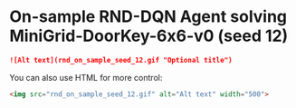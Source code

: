 # On-sample RND-DQN Agent solving MiniGrid-DoorKey-6x6-v0 (seed 12)

```markdown
![Alt text](rnd_on_sample_seed_12.gif "Optional title")
```



You can also use HTML for more control:

```markdown
<img src="rnd_on_sample_seed_12.gif" alt="Alt text" width="500">
```

